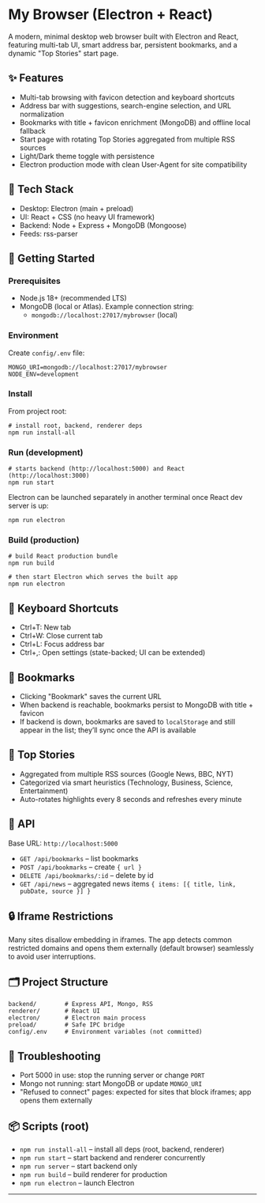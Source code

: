 # My Browser (Electron + React)

A modern, minimal desktop web browser built with Electron and React, featuring multi-tab UI, smart address bar, persistent bookmarks, and a dynamic "Top Stories" start page.

## ✨ Features
- Multi-tab browsing with favicon detection and keyboard shortcuts
- Address bar with suggestions, search-engine selection, and URL normalization
- Bookmarks with title + favicon enrichment (MongoDB) and offline local fallback
- Start page with rotating Top Stories aggregated from multiple RSS sources
- Light/Dark theme toggle with persistence
- Electron production mode with clean User-Agent for site compatibility

## 🧱 Tech Stack
- Desktop: Electron (main + preload)
- UI: React + CSS (no heavy UI framework)
- Backend: Node + Express + MongoDB (Mongoose)
- Feeds: rss-parser

## 🚀 Getting Started

### Prerequisites
- Node.js 18+ (recommended LTS)
- MongoDB (local or Atlas). Example connection string:
  - `mongodb://localhost:27017/mybrowser` (local)

### Environment
Create `config/.env` file:
```
MONGO_URI=mongodb://localhost:27017/mybrowser
NODE_ENV=development
```

### Install
From project root:
```
# install root, backend, renderer deps
npm run install-all
```

### Run (development)
```
# starts backend (http://localhost:5000) and React (http://localhost:3000)
npm run start
```
Electron can be launched separately in another terminal once React dev server is up:
```
npm run electron
```

### Build (production)
```
# build React production bundle
npm run build

# then start Electron which serves the built app
npm run electron
```

## 🧭 Keyboard Shortcuts
- Ctrl+T: New tab
- Ctrl+W: Close current tab
- Ctrl+L: Focus address bar
- Ctrl+,: Open settings (state-backed; UI can be extended)

## 🔖 Bookmarks
- Clicking "Bookmark" saves the current URL
- When backend is reachable, bookmarks persist to MongoDB with title + favicon
- If backend is down, bookmarks are saved to `localStorage` and still appear in the list; they’ll sync once the API is available

## 📰 Top Stories
- Aggregated from multiple RSS sources (Google News, BBC, NYT)
- Categorized via smart heuristics (Technology, Business, Science, Entertainment)
- Auto-rotates highlights every 8 seconds and refreshes every minute

## 🔌 API
Base URL: `http://localhost:5000`
- `GET /api/bookmarks` – list bookmarks
- `POST /api/bookmarks` – create `{ url }`
- `DELETE /api/bookmarks/:id` – delete by id
- `GET /api/news` – aggregated news items `{ items: [{ title, link, pubDate, source }] }`

## 🔒 Iframe Restrictions
Many sites disallow embedding in iframes. The app detects common restricted domains and opens them externally (default browser) seamlessly to avoid user interruptions.

## 🗂️ Project Structure
```
backend/        # Express API, Mongo, RSS
renderer/       # React UI
electron/       # Electron main process
preload/        # Safe IPC bridge
config/.env     # Environment variables (not committed)
```

## 🧪 Troubleshooting
- Port 5000 in use: stop the running server or change `PORT`
- Mongo not running: start MongoDB or update `MONGO_URI`
- "Refused to connect" pages: expected for sites that block iframes; app opens them externally

## 📦 Scripts (root)
- `npm run install-all` – install all deps (root, backend, renderer)
- `npm run start` – start backend and renderer concurrently
- `npm run server` – start backend only
- `npm run build` – build renderer for production
- `npm run electron` – launch Electron

---
